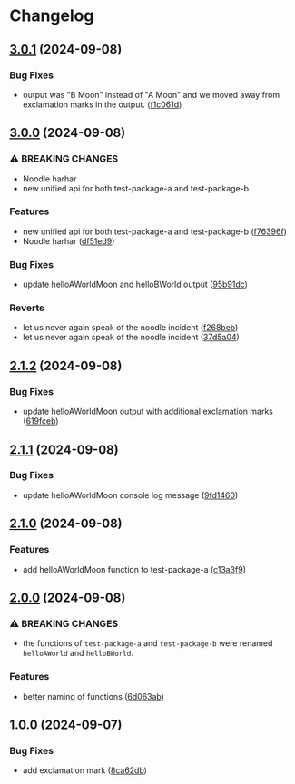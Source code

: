 # Changelog

## [3.0.1](https://github.com/receter/monorepo-release-workflow/compare/test-package-a-v3.0.0...test-package-a-v3.0.1) (2024-09-08)


### Bug Fixes

* output was "B Moon" instead of "A Moon" and we moved away from exclamation marks in the output. ([f1c061d](https://github.com/receter/monorepo-release-workflow/commit/f1c061d84232c80105a006d593127b95394254aa))

## [3.0.0](https://github.com/receter/monorepo-release-workflow/compare/test-package-a-v2.1.2...test-package-a-v3.0.0) (2024-09-08)


### ⚠ BREAKING CHANGES

* Noodle harhar
* new unified api for both test-package-a and test-package-b

### Features

* new unified api for both test-package-a and test-package-b ([f76396f](https://github.com/receter/monorepo-release-workflow/commit/f76396fec83aa571fb0526f41c442b595b78c5ed))
* Noodle harhar ([df51ed9](https://github.com/receter/monorepo-release-workflow/commit/df51ed98ea853104a42e95778e5b1856405be227))


### Bug Fixes

* update helloAWorldMoon and helloBWorld output ([95b91dc](https://github.com/receter/monorepo-release-workflow/commit/95b91dcd62aca2316a84ce23f4816066417d0ab8))


### Reverts

* let us never again speak of the noodle incident ([f268beb](https://github.com/receter/monorepo-release-workflow/commit/f268beb423cf78d880ce7710535cfb213a4beb6d))
* let us never again speak of the noodle incident ([37d5a04](https://github.com/receter/monorepo-release-workflow/commit/37d5a0459ee62e35d66195301ff5f6295d5e68dc))

## [2.1.2](https://github.com/receter/monorepo-release-workflow/compare/test-package-a-v2.1.1...test-package-a-v2.1.2) (2024-09-08)


### Bug Fixes

* update helloAWorldMoon output with additional exclamation marks ([619fceb](https://github.com/receter/monorepo-release-workflow/commit/619fcebf9e4fe5a08962055401ca6513fb88ffaf))

## [2.1.1](https://github.com/receter/monorepo-release-workflow/compare/test-package-a-v2.1.0...test-package-a-v2.1.1) (2024-09-08)


### Bug Fixes

* update helloAWorldMoon console log message ([9fd1460](https://github.com/receter/monorepo-release-workflow/commit/9fd14602abc02dc4fce343ce8d782f0d437fa3e0))

## [2.1.0](https://github.com/receter/monorepo-release-workflow/compare/test-package-a-v2.0.0...test-package-a-v2.1.0) (2024-09-08)


### Features

* add helloAWorldMoon function to test-package-a ([c13a3f9](https://github.com/receter/monorepo-release-workflow/commit/c13a3f9732120d20fc22697cd8ee7f523a3833c5))

## [2.0.0](https://github.com/receter/monorepo-release-workflow/compare/test-package-a-v1.0.0...test-package-a-v2.0.0) (2024-09-08)


### ⚠ BREAKING CHANGES

* the functions of `test-package-a` and `test-package-b` were renamed `helloAWorld` and `helloBWorld`.

### Features

* better naming of functions ([6d063ab](https://github.com/receter/monorepo-release-workflow/commit/6d063abcb4fb1e5cb5e6510c19d4ae65e11a4c71))

## 1.0.0 (2024-09-07)


### Bug Fixes

* add exclamation mark ([8ca62db](https://github.com/receter/monorepo-release-workflow/commit/8ca62dbbc5e585459a3c82a829ada3c8292045a5))
